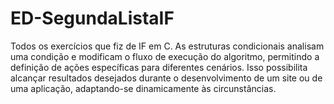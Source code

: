 # ED-SegundaListaIF
Todos os exercícios que fiz de IF em C.
As estruturas condicionais analisam uma condição e modificam o fluxo de execução do algoritmo, permitindo a definição de ações específicas para diferentes cenários. Isso possibilita alcançar resultados desejados durante o desenvolvimento de um site ou de uma aplicação, adaptando-se dinamicamente às circunstâncias.
